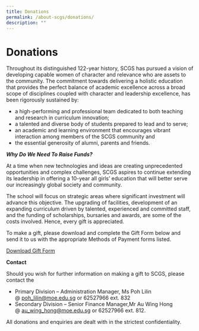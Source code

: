 ```yaml
---
title: Donations
permalink: /about-scgs/donations/
description: ""
---
```


# **Donations**

Throughout its distinguished 122-year history, SCGS has pursued a vision of developing capable women of character and relevance who are assets to the community. The commitment towards delivering a holistic education that provides the perfect balance of academic excellence across a broad scope of disciplines coupled with character and leadership excellence, has been rigorously sustained by:

* a high-performing and professional team dedicated to both teaching and research in curriculum innovation;
* a talented and diverse body of students prepared to lead and to serve;
* an academic and learning environment that encourages vibrant interaction among members of the SCGS community and
* the essential generosity of alumni, parents and friends.

_**Why Do We Need To Raise Funds?**_

At a time when new technologies and ideas are creating unprecedented opportunities and complex challenges, SCGS aspires to continue extending its leadership in offering a 10-year all girls’ education that will better serve our increasingly global society and community.

The school will focus on strategic areas where significant investment will advance this objective. The upgrading of facilities, development of an expanding curriculum driven by talented, experienced and committed staff, and the funding of scholarships, bursaries and awards, are some of the costs involved. Hence, every gift is appreciated.

To make a gift, please download and complete the Gift Form below and send it to us with the appropriate Methods of Payment forms listed.

[Download Gift Form]()

**Contact**

Should you wish for further information on making a gift to SCGS, please contact the

*   Primary Division – Administration Manager, Ms Poh Lilin @ [poh_lilin@moe.edu.sg](mailto:poh_lilin@moe.edu.sg) or 62527966 ext. 832
*   Secondary Division – Senior Finance Manager,Mr Au Wing Hong @ [au_wing_hong@moe.edu.sg](mailto:kwai_chee_meng@moe.edu.sg) or 62527966 ext. 812.

All donations and enquiries are dealt with in the strictest confidentiality.